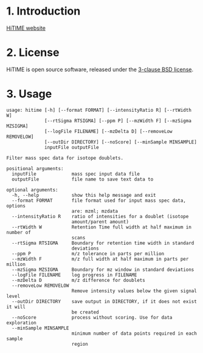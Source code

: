 # 1. Introduction

[HiTIME website](https://github.com/bjpop/HiTIME)

# 2. License

HiTIME is open source software, released under the [3-clause BSD license](https://github.com/bjpop/HiTIME/blob/master/LICENSE.txt).

# 3. Usage

    usage: hitime [-h] [--format FORMAT] [--intensityRatio R] [--rtWidth W]
                  [--rtSigma RTSIGMA] [--ppm P] [--mzWidth F] [--mzSigma MZSIGMA]
                  [--logFile FILENAME] [--mzDelta D] [--removeLow REMOVELOW]
                  [--outDir DIRECTORY] [--noScore] [--minSample MINSAMPLE]
                  inputFile outputFile
    
    Filter mass spec data for isotope doublets.
    
    positional arguments:
      inputFile             mass spec input data file
      outputFile            file name to save text data to
    
    optional arguments:
      -h, --help            show this help message and exit
      --format FORMAT       file format used for input mass spec data, options
                            are: mzml; mzdata
      --intensityRatio R    ratio of intensities for a doublet (isotope
                            amount/parent amount)
      --rtWidth W           Retention Time full width at half maximum in number of
                            scans
      --rtSigma RTSIGMA     Boundary for retention time width in standard
                            deviations
      --ppm P               m/z tolerance in parts per million
      --mzWidth F           m/z full width at half maximum in parts per million
      --mzSigma MZSIGMA     Boundary for mz window in standard deviations
      --logFile FILENAME    log progress in FILENAME
      --mzDelta D           m/z difference for doublets
      --removeLow REMOVELOW
                            Remove intensity values below the given signal level
      --outDir DIRECTORY    save output in DIRECTORY, if it does not exist it will
                            be created
      --noScore             process without scoring. Use for data exploration
      --minSample MINSAMPLE
                            minimum number of data points required in each sample
                            region
